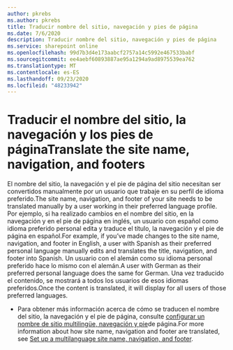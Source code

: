 ```yaml
---
author: pkrebs
ms.author: pkrebs
title: Traducir nombre del sitio, navegación y pies de página
ms.date: 7/6/2020
description: Traducir nombre del sitio, navegación y pies de página
ms.service: sharepoint online
ms.openlocfilehash: 99d7b3d4e173aabcf2757a14c5992e467533babf
ms.sourcegitcommit: ee4aebf60893887ae95a1294a9ad8975539ea762
ms.translationtype: MT
ms.contentlocale: es-ES
ms.lasthandoff: 09/23/2020
ms.locfileid: "48233942"
---
```

# <a name="translate-the-site-name-navigation-and-footers"></a><span data-ttu-id="05cae-103">Traducir el nombre del sitio, la navegación y los pies de página</span><span class="sxs-lookup"><span data-stu-id="05cae-103">Translate the site name, navigation, and footers</span></span>
<span data-ttu-id="05cae-104">El nombre del sitio, la navegación y el pie de página del sitio necesitan ser convertidos manualmente por un usuario que trabaje en su perfil de idioma preferido.</span><span class="sxs-lookup"><span data-stu-id="05cae-104">The site name, navigation, and footer of your site needs to be translated manually by a user working in their preferred language profile.</span></span> <span data-ttu-id="05cae-105">Por ejemplo, si ha realizado cambios en el nombre del sitio, en la navegación y en el pie de página en inglés, un usuario con español como idioma preferido personal edita y traduce el título, la navegación y el pie de página en español.</span><span class="sxs-lookup"><span data-stu-id="05cae-105">For example, if you’ve made changes to the site name, navigation, and footer in English, a user with Spanish as their preferred personal language manually edits and translates the title, navigation, and footer into Spanish.</span></span> <span data-ttu-id="05cae-106">Un usuario con el alemán como su idioma personal preferido hace lo mismo con el alemán.</span><span class="sxs-lookup"><span data-stu-id="05cae-106">A user with German as their preferred personal language does the same for German.</span></span> <span data-ttu-id="05cae-107">Una vez traducido el contenido, se mostrará a todos los usuarios de esos idiomas preferidos.</span><span class="sxs-lookup"><span data-stu-id="05cae-107">Once the content is translated, it will display for all users of those preferred languages.</span></span>  

- <span data-ttu-id="05cae-108">Para obtener más información acerca de cómo se traducen el nombre del sitio, la navegación y el pie de página, consulte [configurar un nombre de sitio multilingüe, navegación y pie](https://support.office.com/article/create-multilingual-communication-sites-pages-and-news-2bb7d610-5453-41c6-a0e8-6f40b3ed750c#bkmk_muitranslations)de página.</span><span class="sxs-lookup"><span data-stu-id="05cae-108">For more information about how site name, navigation and footer are translated, see [Set up a multilanguage site name, navigation, and footer](https://support.office.com/article/create-multilingual-communication-sites-pages-and-news-2bb7d610-5453-41c6-a0e8-6f40b3ed750c#bkmk_muitranslations).</span></span>
